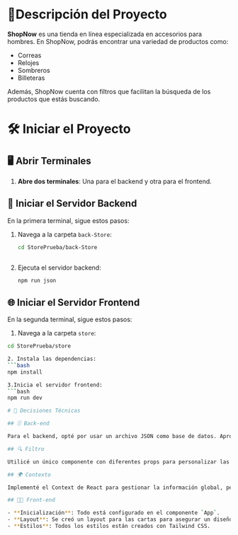# 🛒Descripción del Proyecto

**ShopNow** es una tienda en línea especializada en accesorios para hombres. En ShopNow, podrás encontrar una variedad de productos como:

- Correas
- Relojes
- Sombreros
- Billeteras

Además, ShopNow cuenta con filtros que facilitan la búsqueda de los productos que estás buscando.

# 🛠️ Iniciar el Proyecto

  ## 🖥️ Abrir Terminales

  1. **Abre dos terminales**: Una para el backend y otra para el frontend.

  ## 🚀 Iniciar el Servidor Backend

  En la primera terminal, sigue estos pasos:

  1. Navega a la carpeta `back-Store`:
       ```bash
     cd StorePrueba/back-Store
   
  2. Ejecuta el servidor backend:
       ```bash
     npm run json

   ## 🌐 Iniciar el Servidor Frontend

  En la segunda terminal, sigue estos pasos:

 1. Navega a la carpeta `store`:
   ```bash
   cd StorePrueba/store

  2. Instala las dependencias:
   ```bash
   npm install

  3.Inicia el servidor frontend:
   ```bash
   npm run dev

 # 🔧 Decisiones Técnicas

## 🗄️ Back-end

  Para el backend, opté por usar un archivo JSON como base de datos. Aproveché Axios, una biblioteca de JavaScript, para realizar solicitudes HTTP de manera rápida y eficiente.

## 🔍 Filtro

  Utilicé un único componente con diferentes props para personalizar las características individuales de cada filtro.

## 🌍 Contexto

  Implementé el Context de React para gestionar la información global, permitiendo que todos los componentes accedan fácilmente a los datos necesarios.

## 👨‍💻 Front-end

- **Inicialización**: Todo está configurado en el componente `App`.
- **Layout**: Se creó un layout para las cartas para asegurar un diseño consistente.
- **Estilos**: Todos los estilos están creados con Tailwind CSS.







    
